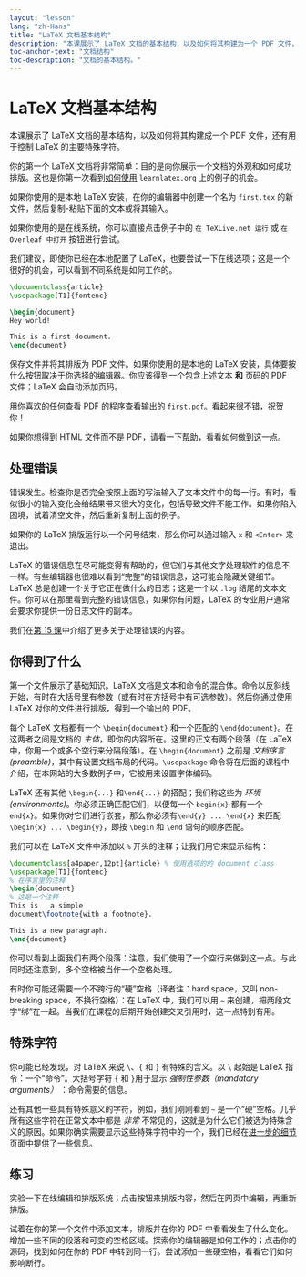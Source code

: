 ```yaml
---
layout: "lesson"
lang: "zh-Hans"
title: "LaTeX 文档基本结构"
description: "本课展示了 LaTeX 文档的基本结构，以及如何将其构建为一个 PDF 文件，还有用于控制 LaTeX 的主要特殊字符。"
toc-anchor-text: "文档结构"
toc-description: "文档的基本结构。"
---
```


# LaTeX 文档基本结构

<span
  class="summary">本课展示了 LaTeX 文档的基本结构，以及如何将其构建成一个 PDF 文件，还有用于控制 LaTeX 的主要特殊字符。</span>

你的第一个 LaTeX 文档将非常简单：目的是向你展示一个文档的外观和如何成功排版。这也是你第一次看到[如何使用](help) `learnlatex.org` 上的例子的机会。

如果你使用的是本地 LaTeX 安装，在你的编辑器中创建一个名为 `first.tex` 的新文件，然后复制-粘贴下面的文本或将其输入。

如果你使用的是在线系统，你可以直接点击例子中的 `在 TeXLive.net 运行` 或 `在 Overleaf 中打开` 按钮进行尝试。

<p
  class="hint">我们建议，即使你已经在本地配置了 LaTeX，也要尝试一下在线选项；这是一个很好的机会，可以看到不同系统是如何工作的。
  </p>

```latex
\documentclass{article}
\usepackage[T1]{fontenc}

\begin{document}
Hey world!

This is a first document.
\end{document}
```

保存文件并将其排版为 PDF 文件。如果你使用的是本地的 LaTeX 安装，具体要按什么按钮取决于你选择的编辑器。你应该得到一个包含上述文本 **和** 页码的 PDF 文件；LaTeX 会自动添加页码。

用你喜欢的任何查看 PDF 的程序查看输出的 `first.pdf`。看起来很不错，祝贺你！

如果你想得到 HTML 文件而不是 PDF，请看一下[帮助]((./help))，看看如何做到这一点。

## 处理错误

错误发生。检查你是否完全按照上面的写法输入了文本文件中的每一行。有时，看似很小的输入变化会给结果带来很大的变化，包括导致文件不能工作。如果你陷入困境，试着清空文件，然后重新复制上面的例子。

如果你的 LaTeX 排版运行以一个问号结束，那么你可以通过输入 `x` 和 `<Enter>` 来退出。

LaTeX 的错误信息在尽可能变得有帮助的，但它们与其他文字处理软件的信息不一样。有些编辑器也很难以看到“完整”的错误信息，这可能会隐藏关键细节。LaTeX 总是创建一个关于它正在做什么的日志；这是一个以 `.log` 结尾的文本文件。你可以在那里看到完整的错误信息，如果你有问题，LaTeX 的专业用户通常会要求你提供一份日志文件的副本。

<p
  class="hint">我们在<a href="./lesson-15">第 15 课</a>中介绍了更多关于处理错误的内容。</p>

## 你得到了什么

第一个文件展示了基础知识。LaTeX 文档是文本和命令的混合体。命令以反斜线开始，有时在大括号里有参数（或有时在方括号中有可选参数）。然后你通过使用 LaTeX 对你的文件进行排版，得到一个输出的 PDF。

每个 LaTeX 文档都有一个 `\begin{document}` 和一个匹配的 `\end{document}`。在这两者之间是文档的 *主体*，即你的内容所在。这里的正文有两个段落（在 LaTeX 中，你用一个或多个空行来分隔段落）。在 `\begin{document}` 之前是 *文档序言(preamble)*，其中有设置文档布局的代码。`\usepackage` 命令将在后面的课程中介绍，在本网站的大多数例子中，它被用来设置字体编码。

LaTeX 还有其他 `\begin{...}` 和`\end{...}` 的搭配；我们称这些为 *环境(environments)*。你必须正确匹配它们，以便每一个 `begin{x}` 都有一个 `end{x}`。如果你对它们进行嵌套，那么你必须有`\end{y} ... \end{x}` 来匹配 `\begin{x} ... \begin{y}`，即按 `\begin` 和 `\end` 语句的顺序匹配。

我们可以在 LaTeX 文件中添加以 `%` 开头的注释；让我们用它来显示结构：

```latex
\documentclass[a4paper,12pt]{article} % 使用选项的的 document class
\usepackage[T1]{fontenc}
% 在序言里的注释
\begin{document}
% 这是一个注释
This is   a simple
document\footnote{with a footnote}.

This is a new paragraph.
\end{document}
```

你可以看到上面我们有两个段落：注意，我们使用了一个空行来做到这一点。与此同时还注意到，多个空格被当作一个空格处理。

有时你可能还需要一个不跨行的“硬”空格（译者注：hard space，又叫 non-breaking space，不换行空格）：在 LaTeX 中，我们可以用 `~` 来创建，把两段文字“绑”在一起。当我们在课程的后期开始创建交叉引用时，这一点特别有用。

## 特殊字符

你可能已经发现，对 LaTeX 来说 `\`、`{` 和 `}` 有特殊的含义。以 `\` 起始是 LaTeX 指令：一个“命令”。大括号字符 `{` 和 `}`用于显示 _强制性参数（mandatory arguments）_ ：命令需要的信息。

还有其他一些具有特殊意义的字符，例如，我们刚刚看到 `~` 是一个“硬”空格。几乎所有这些字符在正常文本中都是 _非常_ 不常见的，这就是为什么它们被选为特殊含义的原因。如果你确实需要显示这些特殊字符中的一个，我们已经在[进一步的细节页面](more-03)中提供了一些信息。

## 练习

实验一下在线编辑和排版系统；点击按钮来排版内容，然后在网页中编辑，再重新排版。

试着在你的第一个文件中添加文本，排版并在你的 PDF 中看看发生了什么变化。增加一些不同的段落和可变的空格区域。探索你的编辑器是如何工作的；点击你的源码，找到如何在你的 PDF 中转到同一行。尝试添加一些硬空格，看看它们如何影响断行。
